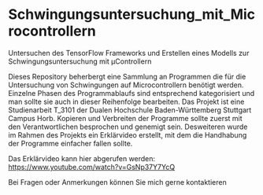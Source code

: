 # Schwingungsuntersuchung_mit_Microcontrollern
Untersuchen des TensorFlow Frameworks und Erstellen eines Modells zur Schwingungsuntersuchung mit µControllern

Dieses Repository beherbergt eine Sammlung an Programmen die für die Untersuchung von Schwingungen auf Microcontrollern benötigt werden.
Einzelne Phasen des Programmablaufs sind entsprechend kategorisiert und man sollte sie auch in dieser Reihenfolge bearbeiten.
Das Projekt ist eine Studienarbeit T_3101 der Dualen Hochschule Baden-Württemberg Stuttgart Campus Horb.
Kopieren und Verbreiten der Programme sollte zuerst mit den Verantwortlichen besprochen und genemigt sein.
Desweiteren wurde im Rahmen des Projekts ein Erklärvideo erstellt, mit dem die Handhabung der Programme einfacher fallen sollte.

Das Erklärvideo kann hier abgerufen werden: https://www.youtube.com/watch?v=GsNp37Y7YcQ

Bei Fragen oder Anmerkungen können Sie mich gerne kontaktieren
